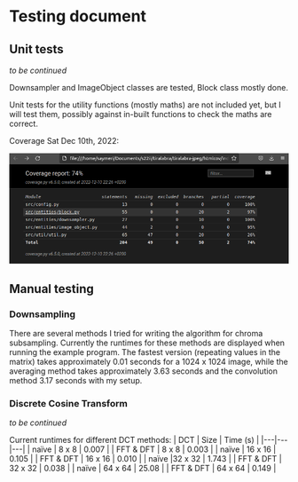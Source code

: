 # Testing document

## Unit tests

*to be continued*

Downsampler and ImageObject classes are tested, Block class mostly done.

Unit tests for the utility functions (mostly maths) are not included yet, but I will test them, possibly against in-built functions to check the maths are correct.

Coverage Sat Dec 10th, 2022:

![Screenshot of coverage report, showing 74% overall coverage](assets/coverage-2022-12-10-22-27-25.png)


## Manual testing

### Downsampling

There are several methods I tried for writing the algorithm for chroma subsampling. Currently the runtimes for these methods are displayed when running the example program. The fastest version (repeating values in the matrix) takes approximately 0.01 seconds for a 1024 x 1024 image, while the averaging method takes approximately 3.63 seconds and the convolution method 3.17 seconds with my setup.

### Discrete Cosine Transform

*to be continued*

Current runtimes for different DCT methods:
| DCT | Size | Time (s) |
|---|---|---|
| naïve | 8 x 8 | 0.007 |
| FFT & DFT | 8 x 8 | 0.003 |
| naïve | 16 x 16 | 0.105 |
| FFT & DFT | 16 x 16 | 0.010 |
| naïve |32 x 32 | 1.743 |
| FFT & DFT | 32 x 32 | 0.038 |
| naïve | 64 x 64 | 25.08 |
| FFT & DFT | 64 x 64 | 0.149 |
